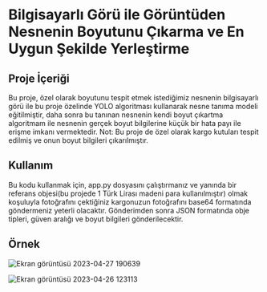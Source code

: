 # Bilgisayarlı Görü ile Görüntüden Nesnenin Boyutunu Çıkarma ve En Uygun Şekilde Yerleştirme 
## Proje İçeriği
Bu proje, özel olarak boyutunu tespit etmek istediğimiz nesnenin bilgisayarlı görü ile bu proje özelinde YOLO algoritması kullanarak nesne tanıma modeli eğitilmiştir, daha sonra bu tanınan nesnenin kendi boyut çıkartma algoritmam ile nesnenin gerçek boyut bilgilerine küçük bir hata payı ile erişme imkanı vermektedir.
Not: Bu proje de özel olarak kargo kutuları tespit edilmiş ve onun boyut bilgileri çıkarılmıştır.
## Kullanım
Bu kodu kullanmak için, app.py dosyasını çalıştırmanız ve yanında bir referans objesi(bu projede 1 Türk Lirası madeni para kullanılmıştır) olmak koşuluyla  fotoğrafını çektiğiniz kargonuzun fotoğrafını base64 formatında göndermeniz yeterli olacaktır. Gönderimden sonra  JSON formatında obje tipleri, güven aralığı ve boyut bilgileri gönderilecektir. 
## Örnek
![Ekran görüntüsü 2023-04-27 190639](https://github.com/emreakdogan/thy_measurement_with_computervision/assets/95315841/7628d98d-999e-4054-8210-d5e81a669bef)

![Ekran görüntüsü 2023-04-26 123113](https://github.com/emreakdogan/thy_measurement_with_computervision/assets/95315841/35c257a3-b14d-4857-84ef-774e2c49cc3d)



